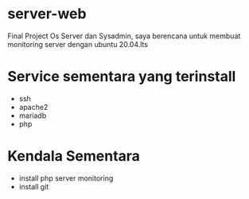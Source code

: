 # server-web
Final Project Os Server dan Sysadmin, saya berencana untuk membuat monitoring server dengan ubuntu 20.04.lts
# Service sementara yang terinstall
- ssh
- apache2
- mariadb
- php
# Kendala Sementara
- install php server monitoring
- install git
